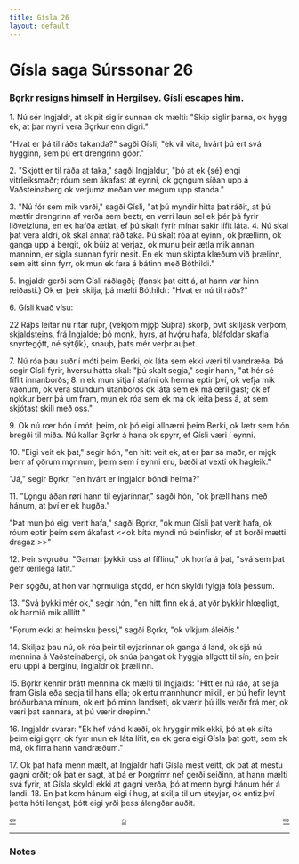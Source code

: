 ```yaml
---
title: Gísla 26
layout: default
---
```


# Gísla saga Súrssonar 26

### B&#x1EB;rkr resigns himself in Hergilsey. Gísli escapes him.

1\. Nú sér Ingjaldr, at skipit siglir sunnan ok mælti: "Skip siglir þarna, ok hygg ek, at þar myni vera B&#x1EB;rkur enn digri."

"Hvat er þá til ráðs takanda?" sagði Gísli; "ek vil vita, hvárt þú ert svá hygginn, sem þú ert drengrinn góðr."

2\. "Skjótt er til ráða at taka," sagði Ingjaldur, "þó at ek {sé} engi vitrleiksmaðr; róum sem ákafast at eynni, ok g&#x1EB;ngum síðan upp á Vaðsteinaberg ok verjumz meðan vér megum upp standa."

3\. "Nú fór sem mik varði," sagði Gísli, "at þú myndir hitta þat ráðit, at þú mættir drengrinn af verða sem beztr, en verri laun sel ek þér þá fyrir liðveizluna, en ek hafða ætlat, ef þú skalt fyrir mínar sakir lífit láta. 4. Nú skal þat vera aldri, ok skal annat ráð taka. Þú skalt róa at eyinni, ok þrællinn, ok ganga upp á bergit, ok búiz at verjaz, ok munu þeir ætla mik annan manninn, er sigla sunnan fyrir nesit. En ek mun skipta klæðum við þrælinn, sem eitt sinn fyrr, ok mun ek fara á bátinn með Bóthildi."

5\. Ingjaldr gerði sem Gísli ráðlagði; {fansk þat eitt á, at hann var hinn reiðasti.} Ok er þeir skilja, þá mælti Bóthildr: "Hvat er nú til ráðs?"

6\. Gísli kvað vísu:

   22
   Ráþs leitar nú rítar
   ruþr, (vekjom mj&#x1EB;þ Suþra)
   skorþ, þvít skiljask verþom,
   skjaldsteins, frá Ingjalde;
   þó monk, hyrs, at hvǫ́ru
   hafa, bláfoldar skafla
   snyrtegǫ́tt, né sýt{ik},
   snauþ, þats mér verþr auþet.

7\. Nú róa þau suðr í móti þeim Berki, ok láta sem ekki væri til vandræða. Þá segir Gísli fyrir, hversu hátta skal: "þú skalt segja," segir hann, "at hér sé fíflit innanborðs; 8. n ek mun sitja í stafni ok herma eptir því, ok vefja mik vaðnum, ok vera stundum útanborðs ok láta sem ek má &oelig;riligast; ok ef n&#x1EB;kkur berr þá um fram, mun ek róa sem ek má ok leita þess á, at sem skjótast skili með oss."

9\. Ok nú r&oelig;r hón í móti þeim, ok þó eigi allnærri þeim Berki, ok lætr sem hón bregði til miða. Nú kallar B&#x1EB;rkr á hana ok spyrr, ef Gísli væri í eynni.

10\. "Eigi veit ek þat," segir hón, "en hitt veit ek, at er þar sá maðr, er mj&#x1EB;k berr af &#x1EB;ðrum m&#x1EB;nnum, þeim sem í eynni eru, bæði at vexti ok hagleik."

"Já," segir B&#x1EB;rkr, "en hvárt er Ingjaldr bóndi heima?"

11\. "L&#x1EB;ngu áðan r&oslash;ri hann til eyjarinnar," sagði hón, "ok þræll hans með hánum, at því er ek hugða."

"Þat mun þó eigi verit hafa," sagði B&#x1EB;rkr, "ok mun Gísli þat verit hafa, ok róum eptir þeim sem ákafast <<ok bíta myndi nú beinfiskr, ef at borði mætti dragaz.>>"

12\. Þeir sv&#x1EB;ruðu: "Gaman þykkir oss at fíflinu," ok horfa á þat, "svá sem þat getr &oelig;rilega látit."

Þeir s&#x1EB;gðu, at hón var h&#x1EB;rmuliga st&#x1EB;dd, er hón skyldi fylgja fóla þessum.

13\. "Svá þykki mér ok," segir hón, "en hitt finn ek á, at yðr þykkir hl&oelig;gligt, ok harmið mik alllítt."

"F&#x1EB;rum ekki at heimsku þessi," sagði B&#x1EB;rkr, "ok víkjum áleiðis."

14\. Skiljaz þau nú, ok róa þeir til eyjarinnar ok ganga á land, ok sjá nú mennina á Vaðsteinabergi, ok snúa þangat ok hyggja allgott til sín; en þeir eru uppi á berginu, Ingjaldr ok þrællinn.

15\. B&#x1EB;rkr kennir brátt mennina ok mælti til Ingjalds: "Hitt er nú ráð, at selja fram Gísla eða segja til hans ella; ok ertu mannhundr mikill, er þú hefir leynt bróðurbana mínum, ok ert þó minn landseti, ok værir þú ills verðr frá mér, ok væri þat sannara, at þú værir drepinn."

16\. Ingjaldr svarar: "Ek hef vánd klæði, ok hryggir mik ekki, þó at ek slíta þeim eigi g&#x1EB;rr, ok fyrr mun ek láta lífit, en ek gera eigi Gísla þat gott, sem ek má, ok firra hann vandræðum."

17\. Ok þat hafa menn mælt, at Ingjaldr hafi Gísla mest veitt, ok þat at mestu gagni orðit; ok þat er sagt, at þá er Þorgrímr nef gerði seiðinn, at hann mælti svá fyrir, at Gísla skyldi ekki at gagni verða, þó at menn byrgi hánum hér á landi. 18\. En þat kom hánum eigi í hug, at skilja til um úteyjar, ok entiz því þetta hóti lengst, þótt eigi yrði þess álengðar auðit.

<div style="float: left"><a href="http://rcblack.net/Gisla_saga/Gisla_25">⇦</a></div>
<div style="float: right"><a href="http://rcblack.net/Gisla_saga/Gisla_27">⇨</a></div>
<div style="margin: 0 auto; width: 100px;"><a href="http://rcblack.net/Gisla_saga/Gisla_home">&#8962;</a></div>

---

### Notes

